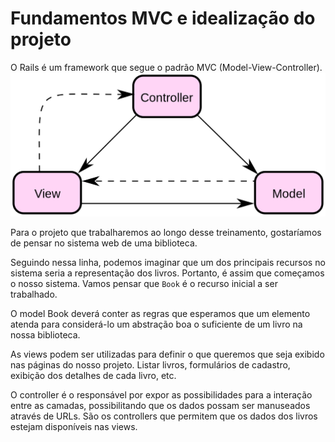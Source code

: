 # Fundamentos MVC e idealização do projeto

O Rails é um framework que segue o padrão MVC (Model-View-Controller).
![MVC](./mvc.png)

Para o projeto que trabalharemos ao longo desse treinamento, gostaríamos de pensar no sistema web de
uma biblioteca.

Seguindo nessa linha, podemos imaginar que um dos principais recursos no sistema seria a
representação dos livros. Portanto, é assim que começamos o nosso sistema. Vamos pensar que `Book` é
o recurso inicial a ser trabalhado.

O model Book deverá conter as regras que esperamos que um elemento atenda para considerá-lo um
abstração boa o suficiente de um livro na nossa biblioteca.

As views podem ser utilizadas para definir o que queremos que seja exibido nas páginas do nosso
projeto. Listar livros, formulários de cadastro, exibição dos detalhes de cada livro, etc.

O controller é o responsável por expor as possibilidades para a interação entre as camadas,
possibilitando que os dados possam ser manuseados através de URLs. São os controllers que permitem
que os dados dos livros estejam disponíveis nas views.
